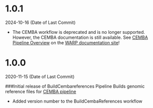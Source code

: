 # 1.0.1
2024-10-16 (Date of Last Commit)

* The CEMBA workflow is deprecated and is no longer supported. However, the CEMBA documentation is still available. See [CEMBA Pipeline Overview](https://broadinstitute.github.io/warp/docs/Pipelines/CEMBA_MethylC_Seq_Pipeline/README) on the [WARP documentation site](https://broadinstitute.github.io/warp/)!

# 1.0.0
2020-11-15 (Date of Last Commit)

###Initial release of BuildCembareferences Pipeline
Builds genomic reference files for [CEMBA pipeline](https://broadinstitute.github.io/warp/docs/Pipelines/CEMBA_MethylC_Seq_Pipeline/README)

* Added version number to the BuildCembaReferences workflow
